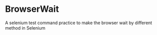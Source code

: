 # BrowserWait
A selenium test command practice to make the browser wait by different method in Selenium

